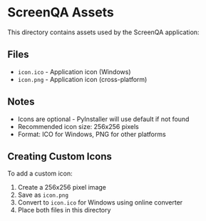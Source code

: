 # ScreenQA Assets

This directory contains assets used by the ScreenQA application:

## Files
- `icon.ico` - Application icon (Windows)
- `icon.png` - Application icon (cross-platform)

## Notes
- Icons are optional - PyInstaller will use default if not found
- Recommended icon size: 256x256 pixels
- Format: ICO for Windows, PNG for other platforms

## Creating Custom Icons
To add a custom icon:
1. Create a 256x256 pixel image
2. Save as `icon.png` 
3. Convert to `icon.ico` for Windows using online converter
4. Place both files in this directory